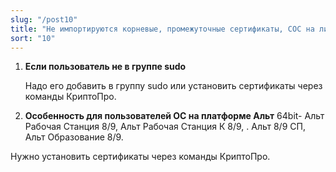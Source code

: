 ```yaml
---
slug: "/post10"
title: "Не импортируются корневые, промежуточные сертификаты, СОС на линукс"
sort: "10"
--- 
```


1.  **Если пользователь не в группе sudo**

    Надо его добавить в группу sudo или установить сертификаты через команды
    КриптоПро.

2.  **Особенность для пользователей ОС на платформе Альт** 64bit- Альт Рабочая Станция 8/9, Альт Рабочая Станция К 8/9, . Альт 8/9 СП, Альт Образование 8/9.

Нужно установить сертификаты через команды КриптоПро.
